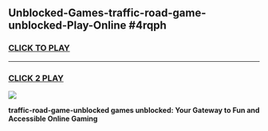 
## Unblocked-Games-traffic-road-game-unblocked-Play-Online #4rqph
<h3>
<a href="https://news.freeplayer.one?title=traffic-road-game-unblocked&ref=3">CLICK TO PLAY</a></h3>
<hr>

<h3>
<a href="https://news.freeplayer.one?title=traffic-road-game-unblocked&ref=3">CLICK 2 PLAY</a>
  
</h3>

<a href="https://news.freeplayer.one?title=traffic-road-game-unblocked&ref=3"><img src="https://clearcache.store/games.png"></a>


**traffic-road-game-unblocked games unblocked: Your Gateway to Fun and Accessible Online Gaming**
